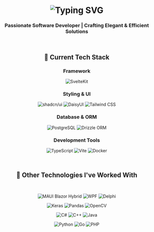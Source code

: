 <h1 align="center">
  <img src="https://readme-typing-svg.herokuapp.com/?font=Fira+Code&color=36BCF7&size=30&center=true&vCenter=true&width=500&height=70&duration=4000&lines=Welcome+to+My+Profile;Exploring+Tech+and+Code;" alt="Typing SVG" />
</h1>

<h3 align="center">Passionate Software Developer | Crafting Elegant & Efficient Solutions</h3>

<br/>

## <div align="center">💼 Current Tech Stack</div>

### <div align="center">Framework</div>
<p align="center">
  <img src="https://img.shields.io/badge/SvelteKit-FF3E00?logo=svelte&logoColor=fff&style=flat" alt="SvelteKit" />
</p>

### <div align="center">Styling & UI</div>
<p align="center">
  <img src="https://img.shields.io/badge/shadcn%2Fui-000?logo=shadcnui&logoColor=fff&style=flat" alt="shadcn/ui" />
  <img src="https://img.shields.io/badge/DaisyUI-5A0EF8?logo=daisyui&logoColor=fff&style=flat" alt="DaisyUI" />
  <img src="https://img.shields.io/badge/Tailwind%20CSS-06B6D4?logo=tailwindcss&logoColor=fff&style=flat" alt="Tailwind CSS" />
</p>

### <div align="center">Database & ORM</div>
<p align="center">
  <img src="https://img.shields.io/badge/PostgreSQL-4169E1?logo=postgresql&logoColor=fff&style=flat" alt="PostgreSQL" />
  <img src="https://img.shields.io/badge/Drizzle%20ORM-C5F74F?logo=drizzle&logoColor=000&style=flat" alt="Drizzle ORM" />
</p>

### <div align="center">Development Tools</div>
<p align="center">
  <img src="https://img.shields.io/badge/TypeScript-3178C6?logo=typescript&logoColor=fff&style=flat" alt="TypeScript" />
  <img src="https://img.shields.io/badge/Vite-646CFF?logo=vite&logoColor=fff&style=flat" alt="Vite" />
  <img src="https://img.shields.io/badge/Docker-2496ED?logo=docker&logoColor=fff&style=flat" alt="Docker" />
</p>

<br/>

## <div align="center">🔧 Other Technologies I've Worked With</div>

<br>

<p align="center">
  <img src="https://img.shields.io/badge/MAUI%20Blazor%20Hybrid-512BD4?logo=blazor&logoColor=fff&style=flat" alt="MAUI Blazor Hybrid" />
  <img src="https://img.shields.io/badge/WPF-512BD4?logo=dotnet&logoColor=fff&style=flat" alt="WPF" />
  <img src="https://img.shields.io/badge/Delphi-E62431?logo=delphi&logoColor=fff&style=flat" alt="Delphi" />
</p>

<p align="center">
  <img src="https://img.shields.io/badge/Keras-D00000?logo=keras&logoColor=fff&style=flat" alt="Keras" />
  <img src="https://img.shields.io/badge/pandas-150458?logo=pandas&logoColor=fff&style=flat" alt="Pandas" />
  <img src="https://img.shields.io/badge/OpenCV-5C3EE8?logo=opencv&logoColor=fff&style=flat" alt="OpenCV" />
</p>

<p align="center">
  <img src="https://img.shields.io/badge/C%23-512BD4?logo=dotnet&logoColor=fff&style=flat" alt="C#" />
  <img src="https://img.shields.io/badge/C%2B%2B-00599C?logo=cplusplus&logoColor=fff&style=flat" alt="C++" />
  <img src="https://img.shields.io/badge/Java-000?logo=openjdk&logoColor=fff&style=flat" alt="Java" />
</p>

<p align="center">
  <img src="https://img.shields.io/badge/Python-3776AB?logo=python&logoColor=fff&style=flat" alt="Python" />
  <img src="https://img.shields.io/badge/Go-00ADD8?logo=go&logoColor=fff&style=flat" alt="Go" />
  <img src="https://img.shields.io/badge/PHP-777BB4?logo=php&logoColor=fff&style=flat" alt="PHP" />
</p>
